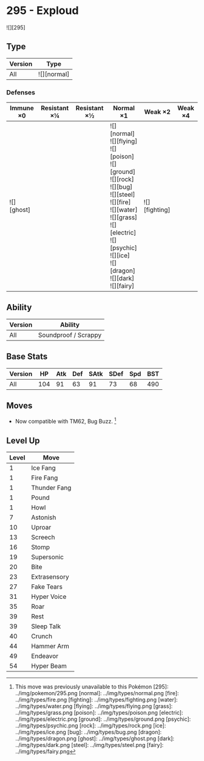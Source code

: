 # 295 - Exploud
![][295]

## Type

Version | Type
---     | ---
All     | ![][normal]

### Defenses

Immune ×0      | Resistant ×¼ | Resistant ×½ | Normal ×1                                                                                                                                                                                                                           | Weak ×2           | Weak ×4
---            | ---          | ---          | ---                                                                                                                                                                                                                                 | ---               | ---
![][ghost]<br> | &nbsp;       | &nbsp;       | ![][normal]<br>![][flying]<br>![][poison]<br>![][ground]<br>![][rock]<br>![][bug]<br>![][steel]<br>![][fire]<br>![][water]<br>![][grass]<br>![][electric]<br>![][psychic]<br>![][ice]<br>![][dragon]<br>![][dark]<br>![][fairy]<br> | ![][fighting]<br> | &nbsp;

## Ability

Version | Ability
---     | ---
All     | Soundproof / Scrappy

## Base Stats

Version | HP  | Atk | Def | SAtk | SDef | Spd | BST
---     | --- | --- | --- | ---  | ---  | --- | ---
All     | 104 | 91  | 63  | 91   | 73   | 68  | 490

## Moves

 - Now compatible with TM62, Bug Buzz. [^1]

## Level Up

Level | Move
---   | ---
1     | Ice Fang
1     | Fire Fang
1     | Thunder Fang
1     | Pound
1     | Howl
7     | Astonish
10    | Uproar
13    | Screech
16    | Stomp
19    | Supersonic
20    | Bite
23    | Extrasensory
27    | Fake Tears
31    | Hyper Voice
35    | Roar
39    | Rest
39    | Sleep Talk
40    | Crunch
44    | Hammer Arm
49    | Endeavor
54    | Hyper Beam

[^1]: This move was previously unavailable to this Pokémon
[295]: ../img/pokemon/295.png
[normal]: ../img/types/normal.png
[fire]: ../img/types/fire.png
[fighting]: ../img/types/fighting.png
[water]: ../img/types/water.png
[flying]: ../img/types/flying.png
[grass]: ../img/types/grass.png
[poison]: ../img/types/poison.png
[electric]: ../img/types/electric.png
[ground]: ../img/types/ground.png
[psychic]: ../img/types/psychic.png
[rock]: ../img/types/rock.png
[ice]: ../img/types/ice.png
[bug]: ../img/types/bug.png
[dragon]: ../img/types/dragon.png
[ghost]: ../img/types/ghost.png
[dark]: ../img/types/dark.png
[steel]: ../img/types/steel.png
[fairy]: ../img/types/fairy.png
